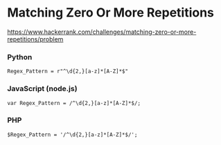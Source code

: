 # Matching Zero Or More Repetitions

https://www.hackerrank.com/challenges/matching-zero-or-more-repetitions/problem

### Python

    Regex_Pattern = r"^\d{2,}[a-z]*[A-Z]*$"

### JavaScript (node.js)

    var Regex_Pattern = /^\d{2,}[a-z]*[A-Z]*$/;

### PHP

    $Regex_Pattern = '/^\d{2,}[a-z]*[A-Z]*$/';
